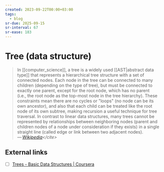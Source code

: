 ```yaml
---
created: 2023-09-22T00:00+03:00
tags:
  - blog
sr-due: 2025-09-15
sr-interval: 67
sr-ease: 183
---
```


# Tree (data structure)

> In [[computer_science]], a tree is a widely used [[AST|abstract data type]] that represents a hierarchical tree structure with a set of connected nodes. Each node in the tree can be connected to many children (depending on the type of tree), but must be connected to exactly one parent, except for the root node, which has no parent (i.e., the root node as the top-most node in the tree hierarchy). These constraints mean there are no cycles or "loops" (no node can be its own ancestor), and also that each child can be treated like the root node of its own subtree, making recursion a useful technique for tree traversal. In contrast to linear data structures, many trees cannot be represented by relationships between neighboring nodes (parent and children nodes of a node under consideration if they exists) in a single straight line (called edge or link between two adjacent nodes).\
> — <cite>[Wikipedia](https://en.wikipedia.org/wiki/Tree_(data_structure))</cite>

## External links

- [ ] [Trees - Basic Data Structures | Coursera](https://www.coursera.org/lecture/data-structures/trees-95qda)
